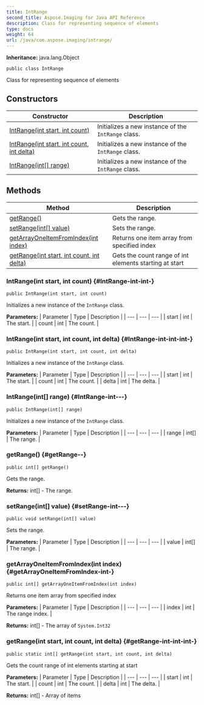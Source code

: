 ```yaml
---
title: IntRange
second_title: Aspose.Imaging for Java API Reference
description: Class for representing sequence of elements
type: docs
weight: 64
url: /java/com.aspose.imaging/intrange/
---
```

**Inheritance:**
java.lang.Object
```
public class IntRange
```

Class for representing sequence of elements
## Constructors

| Constructor | Description |
| --- | --- |
| [IntRange(int start, int count)](#IntRange-int-int-) | Initializes a new instance of the `IntRange` class. |
| [IntRange(int start, int count, int delta)](#IntRange-int-int-int-) | Initializes a new instance of the `IntRange` class. |
| [IntRange(int[] range)](#IntRange-int---) | Initializes a new instance of the `IntRange` class. |
## Methods

| Method | Description |
| --- | --- |
| [getRange()](#getRange--) | Gets the range. |
| [setRange(int[] value)](#setRange-int---) | Sets the range. |
| [getArrayOneItemFromIndex(int index)](#getArrayOneItemFromIndex-int-) | Returns one item array from specified index |
| [getRange(int start, int count, int delta)](#getRange-int-int-int-) | Gets the count range of int elements starting at start |
### IntRange(int start, int count) {#IntRange-int-int-}
```
public IntRange(int start, int count)
```


Initializes a new instance of the `IntRange` class.

**Parameters:**
| Parameter | Type | Description |
| --- | --- | --- |
| start | int | The start. |
| count | int | The count. |

### IntRange(int start, int count, int delta) {#IntRange-int-int-int-}
```
public IntRange(int start, int count, int delta)
```


Initializes a new instance of the `IntRange` class.

**Parameters:**
| Parameter | Type | Description |
| --- | --- | --- |
| start | int | The start. |
| count | int | The count. |
| delta | int | The delta. |

### IntRange(int[] range) {#IntRange-int---}
```
public IntRange(int[] range)
```


Initializes a new instance of the `IntRange` class.

**Parameters:**
| Parameter | Type | Description |
| --- | --- | --- |
| range | int[] | The range. |

### getRange() {#getRange--}
```
public int[] getRange()
```


Gets the range.

**Returns:**
int[] - The range.
### setRange(int[] value) {#setRange-int---}
```
public void setRange(int[] value)
```


Sets the range.

**Parameters:**
| Parameter | Type | Description |
| --- | --- | --- |
| value | int[] | The range. |

### getArrayOneItemFromIndex(int index) {#getArrayOneItemFromIndex-int-}
```
public int[] getArrayOneItemFromIndex(int index)
```


Returns one item array from specified index

**Parameters:**
| Parameter | Type | Description |
| --- | --- | --- |
| index | int | The range index. |

**Returns:**
int[] - The array of `System.Int32`
### getRange(int start, int count, int delta) {#getRange-int-int-int-}
```
public static int[] getRange(int start, int count, int delta)
```


Gets the count range of int elements starting at start

**Parameters:**
| Parameter | Type | Description |
| --- | --- | --- |
| start | int | The start. |
| count | int | The count. |
| delta | int | The delta. |

**Returns:**
int[] - Array of items
